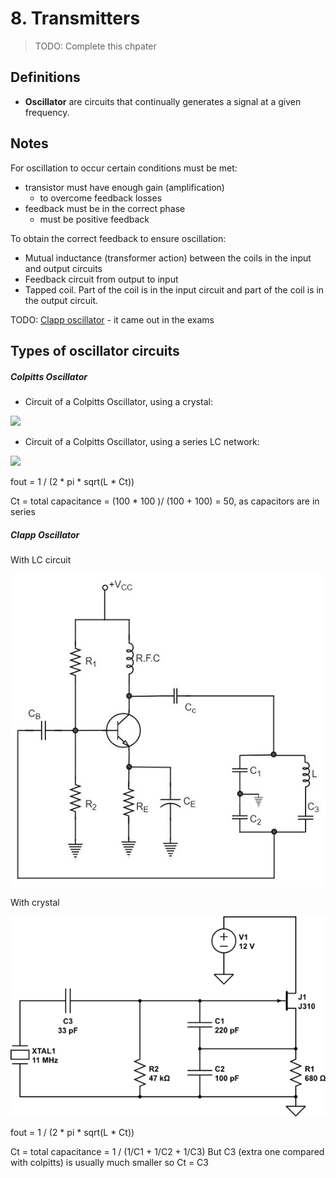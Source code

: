 # 8. Transmitters

> TODO: Complete this chpater

## Definitions

- **Oscillator** are circuits that continually generates a signal at a given frequency.


## Notes

For oscillation to occur certain conditions must be met:

- transistor must have enough gain (amplification)
  - to overcome feedback losses
- feedback must be in the correct phase
  - must be positive feedback

To obtain the correct feedback to ensure oscillation:

- Mutual inductance (transformer action) between the coils in the input and output circuits
- Feedback circuit from output to input
- Tapped coil. Part of the coil is in the input circuit and part of the coil is in the output circuit.

TODO: [Clapp oscillator](https://en.wikipedia.org/wiki/Clapp_oscillator) - it came out in the exams

## Types of oscillator circuits

##### Colpitts Oscillator 

- Circuit of a Colpitts Oscillator, using a crystal:

 ![](img/osc_colpitts.png)
 
- Circuit of a Colpitts Oscillator, using a series LC network:

 ![](img/osc_colpitts_lc.png)

fout = 1 / (2 * pi * sqrt(L * Ct))

Ct = total capacitance = (100 * 100 )/ (100 + 100) = 50, as capacitors are in series

##### Clapp Oscillator
With LC circuit

![](img/transistor_clapp.jpg)

With crystal

![](img/clapp_with_crystal.png)

fout = 1 / (2 * pi * sqrt(L * Ct))

Ct = total capacitance = 1 / (1/C1 + 1/C2 + 1/C3)
But C3 (extra one compared with colpitts) is usually much smaller so Ct = C3